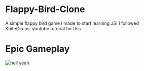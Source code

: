 # Flappy-Bird-Clone
A simple flappy bird game I made to start learning JS! 
I followed KnifeCircus' youtube tutorial for this

# Epic Gameplay

![hell yeah](https://cdn.discordapp.com/attachments/775834897742823478/1048886278835421184/flappybird.gif)
